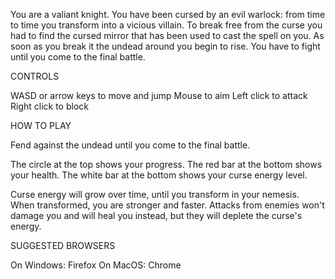 You are a valiant knight. You have been cursed by an evil warlock: from time to time you transform into a vicious villain.
To break free from the curse you had to find the cursed mirror that has been used to cast the spell on you.
As soon as you break it the undead around you begin to rise. You have to fight until you come to the final battle.

CONTROLS

WASD or arrow keys to move and jump
Mouse to aim
Left click to attack
Right click to block

HOW TO PLAY

Fend against the undead until you come to the final battle.

The circle at the top shows your progress.
The red bar at the bottom shows your health.
The white bar at the bottom shows your curse energy level.

Curse energy will grow over time, until you transform in your nemesis. 
When transformed, you are stronger and faster. Attacks from enemies won't damage you and will heal you instead, but they will deplete the curse's energy.

SUGGESTED BROWSERS

On Windows: Firefox
On MacOS: Chrome